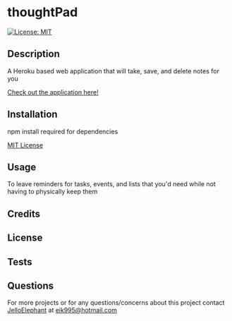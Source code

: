# thoughtPad
[![License: MIT](https://img.shields.io/badge/License-MIT-yellow.svg)](https://opensource.org/licenses/MIT)
## Description
A Heroku based web application that will take, save, and delete notes for you

[Check out the application here!](https://thoughtpad.herokuapp.com/)


## Installation
npm install required for dependencies

[MIT License](https://choosealicense.com/licenses/mit/)

## Usage
To leave reminders for tasks, events, and lists that you'd need while not having to physically keep them

## Credits


## License


## Tests


## Questions
For more projects or for any questions/concerns about this project contact [JelloElephant](https://github.com/JelloElephant) at [eik995@hotmail.com](eik995@hotmail.com)

